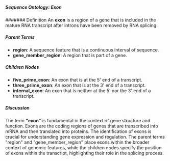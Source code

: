 
##### Sequence Ontology: Exon

####### Definition
An **exon** is a region of a gene that is included in the mature RNA transcript after introns have been removed by RNA splicing.

##### Parent Terms
- **region**: A sequence feature that is a continuous interval of sequence.
- **gene_member_region**: A region that is part of a gene.

##### Children Nodes
- **five_prime_exon**: An exon that is at the 5' end of a transcript.
- **three_prime_exon**: An exon that is at the 3' end of a transcript.
- **internal_exon**: An exon that is neither at the 5' nor the 3' end of a transcript.

##### Discussion
The term **"exon"** is fundamental in the context of gene structure and function. Exons are the coding regions of genes that are transcribed into mRNA and then translated into proteins. The identification of exons is crucial for understanding gene expression and regulation. The parent terms "region" and "gene_member_region" place exons within the broader context of genomic features, while the children nodes specify the position of exons within the transcript, highlighting their role in the splicing process.
